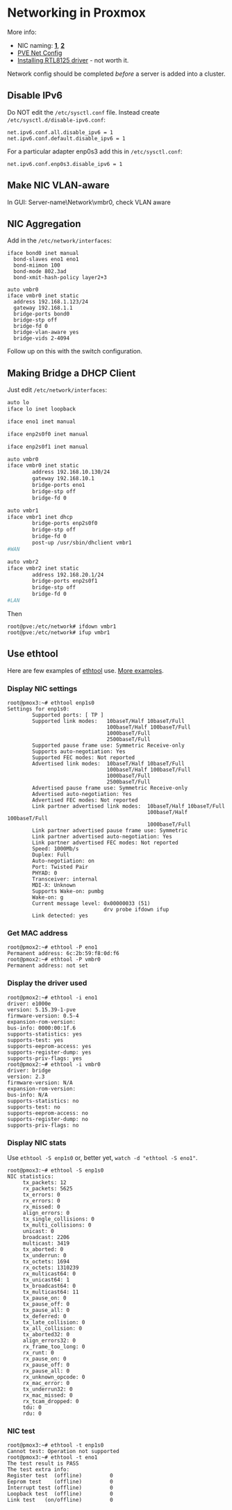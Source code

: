# Networking in Proxmox

More info:

* NIC naming: [**1**](https://en.wikipedia.org/wiki/Consistent_Network_Device_Naming),
[**2**](https://access.redhat.com/documentation/en-us/red_hat_enterprise_linux/7/html/networking_guide/ch-consistent_network_device_naming#sec-Naming_Schemes_Hierarchy)
* [PVE Net Config](https://pve.proxmox.com/wiki/Network_Configuration)
* [Installing RTL8125 driver](../hardware/network-r8125.html) - not worth it.

Network config should be completed *before* a server is added into a cluster.

## Disable IPv6

Do NOT edit the `/etc/sysctl.conf` file.
Instead create `/etc/sysctl.d/disable-ipv6.conf`:

```
net.ipv6.conf.all.disable_ipv6 = 1
net.ipv6.conf.default.disable_ipv6 = 1
```

For a particular adapter enp0s3 add this in `/etc/sysctl.conf`:

```
net.ipv6.conf.enp0s3.disable_ipv6 = 1
```

## Make NIC VLAN-aware

In GUI: Server-name\Network\vmbr0, check VLAN aware

## NIC Aggregation

Add in the `/etc/network/interfaces`:
```
iface bond0 inet manual
  bond-slaves eno1 eno1
  bond-miimon 100
  bond-mode 802.3ad
  bond-xmit-hash-policy layer2+3

auto vmbr0
iface vmbr0 inet static
  address 192.168.1.123/24
  gateway 192.168.1.1
  bridge-ports bond0
  bridge-stp off
  bridge-fd 0
  bridge-vlan-aware yes
  bridge-vids 2-4094
```

Follow up on this with the switch configuration.

## Making Bridge a DHCP Client

Just edit `/etc/network/interfaces`:

```sh
auto lo
iface lo inet loopback

iface eno1 inet manual

iface enp2s0f0 inet manual

iface enp2s0f1 inet manual

auto vmbr0
iface vmbr0 inet static
        address 192.168.10.130/24
        gateway 192.168.10.1
        bridge-ports eno1
        bridge-stp off
        bridge-fd 0

auto vmbr1
iface vmbr1 inet dhcp
        bridge-ports enp2s0f0
        bridge-stp off
        bridge-fd 0
        post-up /usr/sbin/dhclient vmbr1
#WAN

auto vmbr2
iface vmbr2 inet static
        address 192.168.20.1/24
        bridge-ports enp2s0f1
        bridge-stp off
        bridge-fd 0
#LAN
```

Then

```console
root@pve:/etc/network# ifdown vmbr1
root@pve:/etc/network# ifup vmbr1
```

## Use ethtool

Here are few examples of [ethtool](https://en.wikipedia.org/wiki/Ethtool) use.
[More examples](https://www.thegeekstuff.com/2010/10/ethtool-command/).


### Display NIC settings
```console
root@pmox3:~# ethtool enp1s0
Settings for enp1s0:
        Supported ports: [ TP ]
        Supported link modes:   10baseT/Half 10baseT/Full
                                100baseT/Half 100baseT/Full
                                1000baseT/Full
                                2500baseT/Full
        Supported pause frame use: Symmetric Receive-only
        Supports auto-negotiation: Yes
        Supported FEC modes: Not reported
        Advertised link modes:  10baseT/Half 10baseT/Full
                                100baseT/Half 100baseT/Full
                                1000baseT/Full
                                2500baseT/Full
        Advertised pause frame use: Symmetric Receive-only
        Advertised auto-negotiation: Yes
        Advertised FEC modes: Not reported
        Link partner advertised link modes:  10baseT/Half 10baseT/Full
                                             100baseT/Half 100baseT/Full
                                             1000baseT/Full
        Link partner advertised pause frame use: Symmetric
        Link partner advertised auto-negotiation: Yes
        Link partner advertised FEC modes: Not reported
        Speed: 1000Mb/s
        Duplex: Full
        Auto-negotiation: on
        Port: Twisted Pair
        PHYAD: 0
        Transceiver: internal
        MDI-X: Unknown
        Supports Wake-on: pumbg
        Wake-on: g
        Current message level: 0x00000033 (51)
                               drv probe ifdown ifup
        Link detected: yes
```

### Get MAC address
```console
root@pmox2:~# ethtool -P eno1
Permanent address: 6c:2b:59:f8:0d:f6
root@pmox2:~# ethtool -P vmbr0
Permanent address: not set
```

### Display the driver used
```console
root@pmox2:~# ethtool -i eno1
driver: e1000e
version: 5.15.39-1-pve
firmware-version: 0.5-4
expansion-rom-version:
bus-info: 0000:00:1f.6
supports-statistics: yes
supports-test: yes
supports-eeprom-access: yes
supports-register-dump: yes
supports-priv-flags: yes
root@pmox2:~# ethtool -i vmbr0
driver: bridge
version: 2.3
firmware-version: N/A
expansion-rom-version:
bus-info: N/A
supports-statistics: no
supports-test: no
supports-eeprom-access: no
supports-register-dump: no
supports-priv-flags: no
```

### Display NIC stats

Use `ethtool -S enp1s0` or, better yet,  `watch -d "ethtool -S eno1"`.

```
root@pmox3:~# ethtool -S enp1s0
NIC statistics:
     tx_packets: 12
     rx_packets: 5625
     tx_errors: 0
     rx_errors: 0
     rx_missed: 0
     align_errors: 0
     tx_single_collisions: 0
     tx_multi_collisions: 0
     unicast: 0
     broadcast: 2206
     multicast: 3419
     tx_aborted: 0
     tx_underrun: 0
     tx_octets: 1694
     rx_octets: 1310239
     rx_multicast64: 0
     tx_unicast64: 1
     tx_broadcast64: 0
     tx_multicast64: 11
     tx_pause_on: 0
     tx_pause_off: 0
     tx_pause_all: 0
     tx_deferred: 0
     tx_late_collision: 0
     tx_all_collision: 0
     tx_aborted32: 0
     align_errors32: 0
     rx_frame_too_long: 0
     rx_runt: 0
     rx_pause_on: 0
     rx_pause_off: 0
     rx_pause_all: 0
     rx_unknown_opcode: 0
     rx_mac_error: 0
     tx_underrun32: 0
     rx_mac_missed: 0
     rx_tcam_dropped: 0
     tdu: 0
     rdu: 0
```

### NIC test

```
root@pmox3:~# ethtool -t enp1s0
Cannot test: Operation not supported
root@pmox3:~# ethtool -t eno1
The test result is PASS
The test extra info:
Register test  (offline)         0
Eeprom test    (offline)         0
Interrupt test (offline)         0
Loopback test  (offline)         0
Link test   (on/offline)         0
```
